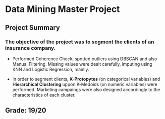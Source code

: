 # Data Mining Master Project

## Project Summary

### The objective of the project was to segment the clients of an insurance company. 

- Performed Coherence Check, spotted outliers using DBSCAN and also Manual Filtering. Missing values were dealt carefully, imputing using KNN and Logistic Regression, mainly.

- In order to segment clients, **K-Protopytes** (on categorical variables) and **Hierarchical Clustering** uppon K-Medoids (on numeric variables) were performed. Marketing campaings were also designed accordingly to the characteristics of each cluster.

## Grade: 19/20
